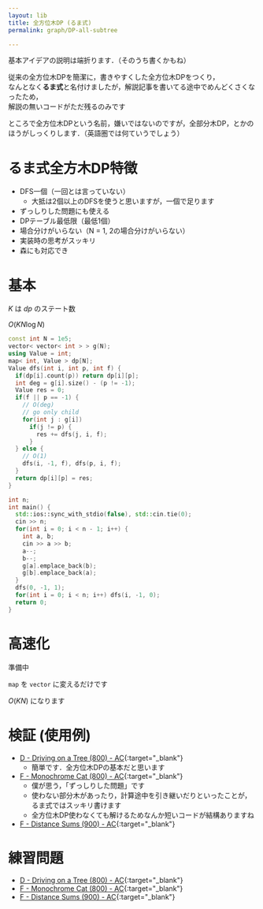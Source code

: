 ```yaml
---
layout: lib
title: 全方位木DP (るま式)
permalink: graph/DP-all-subtree

---
```



基本アイデアの説明は端折ります．（そのうち書くかもね）

従来の全方位木DPを簡潔に，書きやすくした全方位木DPをつくり，  
なんとなく**るま式**と名付けましたが，解説記事を書いてる途中でめんどくさくなったため，  
解説の無いコードがただ残るのみです

ところで全方位木DPという名前，嫌いではないのですが，全部分木DP，とかのほうがしっくりします．（英語圏では何ていうでしょう）

# るま式全方木DP特徴

* DFS一個（一回とは言っていない）
  * 大抵は2個以上のDFSを使うと思いますが，一個で足ります
* ずっしりした問題にも使える
* DPテーブル最低限（最低1個）
* 場合分けがいらない（N = 1, 2の場合分けがいらない）
* 実装時の思考がスッキリ
* 森にも対応でき

# 基本

$K$ は $dp$ のステート数

$O(KN \log N)$


```cpp
const int N = 1e5;
vector< vector< int > > g(N);
using Value = int;
map< int, Value > dp[N];
Value dfs(int i, int p, int f) {
  if(dp[i].count(p)) return dp[i][p];
  int deg = g[i].size() - (p != -1);
  Value res = 0;
  if(f || p == -1) {
    // O(deg)
    // go only child
    for(int j : g[i])
      if(j != p) {
        res += dfs(j, i, f);
      }
  } else {
    // O(1)
    dfs(i, -1, f), dfs(p, i, f);
  }
  return dp[i][p] = res;
}

int n;
int main() {
  std::ios::sync_with_stdio(false), std::cin.tie(0);
  cin >> n;
  for(int i = 0; i < n - 1; i++) {
    int a, b;
    cin >> a >> b;
    a--;
    b--;
    g[a].emplace_back(b);
    g[b].emplace_back(a);
  }
  dfs(0, -1, 1);
  for(int i = 0; i < n; i++) dfs(i, -1, 0);
  return 0;
}
```


# 高速化

準備中

`map` を `vector` に変えるだけです

$O(KN)$ になります

# 検証 (使用例)

* [D - Driving on a Tree (800) - AC](https://beta.atcoder.jp/contests/s8pc-4/submissions/3232753){:target="_blank"}<!--_-->
  * 簡単です．全方位木DPの基本だと思います
* [F - Monochrome Cat (800) - AC](https://beta.atcoder.jp/contests/arc097/submissions/3233286){:target="_blank"}<!--_-->
  * 僕が思う，「ずっしりした問題」です
  * 使わない部分木があったり，計算途中を引き継いだりといったことが，  
るま式ではスッキリ書けます
  * 全方位木DP使わなくても解けるためなんか短いコードが結構ありますね
* [F - Distance Sums (900) - AC](https://beta.atcoder.jp/contests/arc103/submissions/3305207){:target="_blank"}<!--_-->

# 練習問題

* [D - Driving on a Tree (800) - AC](https://beta.atcoder.jp/contests/s8pc-4/tasks/s8pc_4_d){:target="_blank"}<!--_-->
* [F - Monochrome Cat (800) - AC](https://beta.atcoder.jp/contests/arc097/tasks/arc097_d){:target="_blank"}<!--_-->
* [F - Distance Sums (900) - AC](https://beta.atcoder.jp/contests/arc103/tasks/arc103_d){:target="_blank"}<!--_-->

